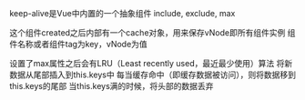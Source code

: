 keep-alive是Vue中内置的一个抽象组件 include, exclude, max

这个组件created之后内部有一个cache对象，用来保存vNode即所有组件实例
组件名称或者组件tag为key，vNode为值

设置了max属性之后会有LRU（Least recently used，最近最少使用）算法
将新数据从尾部插入到this.keys中
每当缓存命中（即缓存数据被访问），则将数据移到this.keys的尾部
当this.keys满的时候，将头部的数据丢弃
